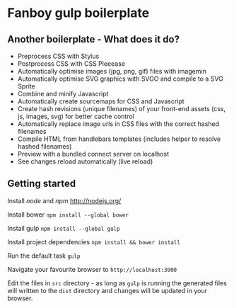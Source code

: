 # Fanboy gulp boilerplate

## Another boilerplate - What does it do?
 
- Preprocess CSS with Stylus
- Postprocess CSS with CSS Pleeease
- Automatically optimise images (jpg, png, gif) files with imagemin
- Automatically optimise SVG graphics with SVGO and compile to a SVG Sprite
- Combine and minify Javascript
- Automatically create sourcemaps for CSS and Javascript
- Create hash revisions (unique filenames) of your front-end assets (css, js, images, svg) for better cache control 
- Automatically replace image urls in CSS files with the correct hashed filenames
- Compile HTML from handlebars templates (includes helper to resolve hashed filenames)
- Preview with a bundled connect server on localhost
- See changes reload automatically (live reload)

## Getting started

Install *node* and *npm* http://nodejs.org/

Install bower `npm install --global bower`

Install gulp `npm install --global gulp`

Install project dependencies `npm install && bower install`

Run the default task `gulp`

Navigate your favourite browser to `http://localhost:3000`

Edit the files in `src` directory - as long as `gulp` is running the generated files will written to the `dist` 
directory and changes will be updated in your browser.